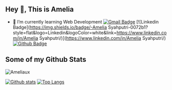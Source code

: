 ## Hey 👋, This is Amelia 

- 🌱 I’m currently learning Web Development
[![Gmail Badge](https://img.shields.io/badge/-amelia.marshanda20@gmail.com-c14438?style=flat&logo=Gmail&logoColor=white&link=mailto:amelia.marshanda20@gmail.com)](mailto:amelia.marshanda20@gmail.com) 
[![Linkedin Badge](https://img.shields.io/badge/-Amelia Syahputri-0072b1?style=flat&logo=Linkedin&logoColor=white&link=https://www.linkedin.com/in/Amelia Syahputri/)](https://www.linkedin.com/in/Amelia Syahputri/) [![Github Badge](https://img.shields.io/badge/-Ameliaux-grey?style=flat&logo=github&logoColor=white&link=https://github.com/Ameliaux/)](https://www.github.com/Ameliaux/) 
## Some of my Github Stats
<p align=left> <img src=https://komarev.com/ghpvc/?username=Ameliaux alt=Ameliaux /> </p>

[![Github stats](https://github-readme-stats.vercel.app/api?username=Ameliaux&show_icons=true&include_all_commits=true)](https://github.com/Ameliaux/github-readme-stats)
[![Top Langs](https://github-readme-stats.vercel.app/api/top-langs/?username=Ameliaux&layout=compact)](https://github.com/Ameliaux/github-readme-stats)

<!--
**Amelia-ux/Amelia-ux** is a ✨ _special_ ✨ repository because its `README.md` (this file) appears on your GitHub profile.

Here are some ideas to get you started:

- 🔭 I’m currently working on ...
- 🌱 I’m currently learning ...
- 👯 I’m looking to collaborate on ...
- 🤔 I’m looking for help with ...
- 💬 Ask me about ...
- 📫 How to reach me: ...
- 😄 Pronouns: ...
- ⚡ Fun fact: ...
-->


